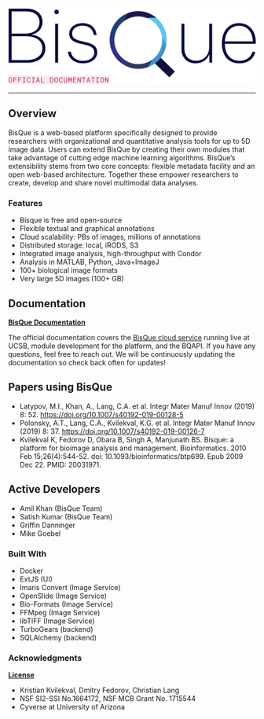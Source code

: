 ![](source/bqcore/bq/core/public/images/bqlogo_git.png)

***

## Overview 

BisQue is a web-based platform specifically designed to provide researchers with organizational and quantitative analysis tools for up to 5D image data. Users can extend BisQue by creating their own modules that take advantage of cutting edge machine learning algorithms. BisQue’s extensibility stems from two core concepts: flexible metadata facility and an open web-based architecture. Together these empower researchers to create, develop and share novel multimodal data analyses.

### Features
- Bisque is free and open-source
- Flexible textual and graphical annotations
- Cloud scalability: PBs of images, millions of annotations
- Distributed storage: local, iRODS, S3
- Integrated image analysis, high-throughput with Condor
- Analysis in MATLAB, Python, Java+ImageJ
- 100+ biological image formats 
- Very large 5D images (100+ GB)

## Documentation

[__BisQue Documentation__](https://ucsb-vrl.github.io/bisqueUCSB/)

The official documentation covers the [BisQue cloud service](https://bisque.ece.ucsb.edu) running live at UCSB, module development for the platform, and the BQAPI. If you have any questions, feel free to reach out. We will be continuously updating the documentation so check back often for updates!

## Papers using BisQue

* Latypov, M.I., Khan, A., Lang, C.A. et al. Integr Mater Manuf Innov (2019) 8: 52. https://doi.org/10.1007/s40192-019-00128-5
* Polonsky, A.T., Lang, C.A., Kvilekval, K.G. et al. Integr Mater Manuf Innov (2019) 8: 37. https://doi.org/10.1007/s40192-019-00126-7
* Kvilekval K, Fedorov D, Obara B, Singh A, Manjunath BS. Bisque: a platform for bioimage analysis and management. Bioinformatics. 2010 Feb 15;26(4):544-52. doi: 10.1093/bioinformatics/btp699. Epub 2009 Dec 22. PMID: 20031971.

## Active Developers

* Amil Khan  (BisQue Team)
* Satish Kumar  (BisQue Team)
* Griffin Danninger
* Mike Goebel

### Built With
* Docker
* ExtJS (UI)
* Imaris Convert (Image Service)
* OpenSlide (Image Service)
* Bio-Formats (Image Service)
* FFMpeg (Image Service)
* libTIFF (Image Service)
* TurboGears (backend)
* SQLAlchemy (backend)

### Acknowledgments

[__License__](https://github.com/UCSB-VRL/bisqueUCSB/blob/master/source/LICENSE)

* Kristian Kvilekval, Dmitry Fedorov, Christian Lang 
* NSF SI2-SSI No.1664172, NSF MCB Grant No. 1715544
* Cyverse at University of Arizona
